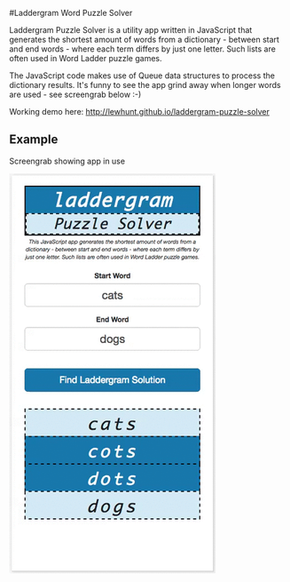 #Laddergram Word Puzzle Solver

Laddergram Puzzle Solver is a utility app written in JavaScript that generates the shortest amount of words from a dictionary - between start and end words - where each term differs by just one letter. Such lists are often used in Word Ladder puzzle games.

The JavaScript code makes use of Queue data structures to process the dictionary results. It's funny to see the app grind away when longer words are used - see screengrab below :-)

Working demo here: http://lewhunt.github.io/laddergram-puzzle-solver

## Example
Screengrab showing app in use

![Example](laddergram-4.gif)
